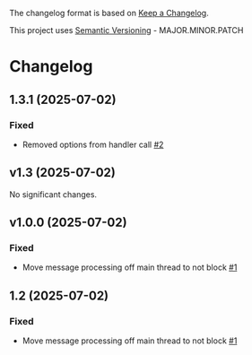 The changelog format is based on [Keep a Changelog](https://keepachangelog.com/en/1.0.0/).

This project uses [Semantic Versioning](https://semver.org/) - MAJOR.MINOR.PATCH

# Changelog

## 1.3.1 (2025-07-02)


### Fixed

- Removed options from handler call [#2](https://github.com/keslerm/saltext-mqtt-return/issues/2)

## v1.3 (2025-07-02)

No significant changes.


## v1.0.0 (2025-07-02)


### Fixed

- Move message processing off main thread to not block [#1](https://github.com/keslerm/saltext-mqtt-return/issues/1)

## 1.2 (2025-07-02)


### Fixed

- Move message processing off main thread to not block [#1](https://github.com/keslerm/saltext-mqtt-return/issues/1)
